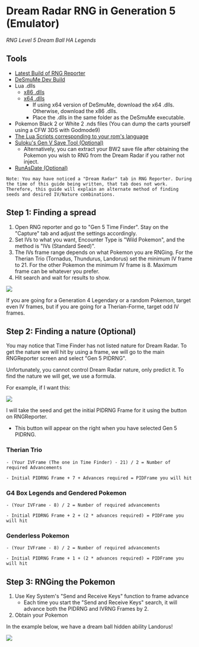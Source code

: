 # Dream Radar RNG in Generation 5 (Emulator)

_RNG Level 5 Dream Ball HA Legends_

## Tools

- [Latest Build of RNG Reporter](https://ci.appveyor.com/project/Admiral-Fish/rngreporter/build/artifacts)
- [DeSmuMe Dev Build](https://sourceforge.net/projects/desmume/files/desmume/0.9.11/desmume-0.9.11-win32-dev.zip/download)
- Lua .dlls
  - [x86 .dlls](https://www.dropbox.com/s/2o4hdphn7j9z349/lua-dll-x86.zip?dl=0)
  - [x64 .dlls](https://www.dropbox.com/s/t8yttukleqserzp/lua-dll-x64.rar?dl=0)
    - If using x64 version of DeSmuMe, download the x64 .dlls. Otherwise, download the x86 .dlls.
    - Place the .dlls in the same folder as the DeSmuMe executable.
- Pokemon Black 2 or White 2 .nds files (You can dump the carts yourself using a CFW 3DS with Godmode9)
- [The Lua Scripts corresponding to your rom's language](http://pokerng.forumcommunity.net/?t=56443955)
- [Suloku's Gen V Save Tool (Optional)](https://github.com/suloku/BW_tool/releases)
  - Alternatively, you can extract your BW2 save file after obtaining the Pokemon you wish to RNG from the Dream Radar if you rather not inject.
- [RunAsDate (Optional)](https://runasdate.en.softonic.com/)

```
Note: You may have noticed a "Dream Radar" tab in RNG Reporter. During the time of this guide being written, that tab does not work. Therefore, this guide will explain an alternate method of finding seeds and desired IV/Nature combinations.
```

## Step 1: Finding a spread

1. Open RNG reporter and go to "Gen 5 Time Finder". Stay on the "Capture" tab and adjust the settings accordingly.
2. Set IVs to what you want, Encounter Type is "Wild Pokemon", and the method is "IVs (Standard Seed)".
3. The IVs frame range depends on what Pokemon you are RNGing. For the Therian Trio (Tornadus, Thundurus, Landorus) set the minimum IV frame to 21. For the other Pokemon the minimum IV frame is 8. Maximum frame can be whatever you prefer.
4. Hit search and wait for results to show.

![](https://snag.gy/iTgKX3.jpg)

If you are going for a Generation 4 Legendary or a random Pokemon, target even IV frames, but if you are going for a Therian-Forme, target odd IV frames.

## Step 2: Finding a nature (Optional)

You may notice that Time Finder has not listed nature for Dream Radar. To get the nature we will hit by using a frame, we will go to the main RNGReporter screen and select "Gen 5 PIDRNG".

Unfortunately, you cannot control Dream Radar nature, only predict it. To find the nature we will get, we use a formula.

For example, if I want this:

![](https://snag.gy/JpIxYQ.jpg)

I will take the seed and get the initial PIDRNG Frame for it using the button on RNGReporter.

- This button will appear on the right when you have selected Gen 5 PIDRNG.

### Therian Trio

    - (Your IVFrame (The one in Time Finder) - 21) / 2 = Number of required Advancements

    - Initial PIDRNG Frame + 7 + Advances required = PIDFrame you will hit

### G4 Box Legends and Gendered Pokemon

    - (Your IVFrame - 8) / 2 = Number of required advancements

    - Initial PIDRNG Frame + 2 + (2 * advances required) = PIDFrame you will hit

### Genderless Pokemon

    - (Your IVFrame - 8) / 2 = Number of required advancements

    - Initial PIDRNG Frame + 1 + (2 * advances required) = PIDFrame you will hit

## Step 3: RNGing the Pokemon

1. Use Key System's "Send and Receive Keys" function to frame advance
   - Each time you start the "Send and Receive Keys" search, it will advance both the PIDRNG and IVRNG Frames by 2.
2. Obtain your Pokemon

In the example below, we have a dream ball hidden ability Landorus!

![](https://snag.gy/pBY8Hc.jpg)
